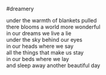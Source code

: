 #dreamery

under the warmth of blankets pulled\
there blooms a world more wonderful\
in our dreams we live a lie\
under the sky behind our eyes\
in our heads where we say\
all the things that make us stay\
in our beds where we lay\
and sleep away another beautiful day
